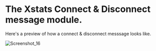 # The Xstats Connect & Disconnect message module.

Here's a preview of how a connect & disconnect messsage looks like.

![Screenshot_16](https://user-images.githubusercontent.com/49116354/128028725-22b17b2e-0c16-4e5e-b2a3-97c05cb6920d.jpg)
